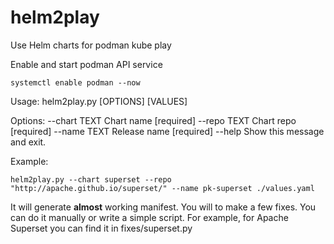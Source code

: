 # helm2play
Use Helm charts for podman kube play

Enable and start podman API service

```
systemctl enable podman --now
```

Usage: helm2play.py [OPTIONS] [VALUES]

Options:
  --chart TEXT  Chart name  [required]
  --repo TEXT   Chart repo  [required]
  --name TEXT   Release name  [required]
  --help        Show this message and exit.


Example:

```
helm2play.py --chart superset --repo "http://apache.github.io/superset/" --name pk-superset ./values.yaml
```

It will generate __almost__ working manifest. You will to make a few fixes. You can do it manually or write a simple script. For example, for Apache Superset you can find it in fixes/superset.py
